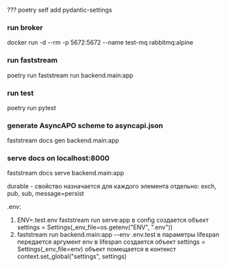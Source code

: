 ??? poetry self add pydantic-settings

### run broker
docker run -d --rm -p 5672:5672 --name test-mq rabbitmq:alpine

### run faststream
poetry run faststream run backend.main:app

### run test
poetry run pytest

### generate AsyncAPO scheme to asyncapi.json
faststream docs gen backend.main:app

### serve docs on localhost:8000
faststream docs serve backend.main:app


durable - свойство назначается для каждого элемента отдельно:
exch, pub, sub, message=persist


.env:
1. ENV=.test.env faststream run serve:app
в config создается объект settings = Settings(_env_file=os.getenv("ENV", ".env"))
2. faststream run backend.main:app --env .env.test
в параметры lifespan передается аргумент env
в lifespan создается объект settings = Settings(_env_file=env)
объект помещается в контекст context.set_global("settings", settings)
